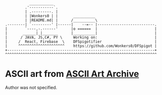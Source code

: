                ___________                                
             .'-----------`.                              
             | .---------. |                             
             | |Wonkers0 | |       __________              
             | |README.md| |      /__________\             
    .--------| `---------' |------|    --=-- |--------------------------.
    |        `----,-.------'      |o ======  |                          | 
    |       ______|_|_______      |__________|                          | 
    |      / JAVA, JS,C#, PY \     Working on:                          | 
    |     /  React, Firebase  \    DFSpigotifier                        | 
    |     ^^^^^^^^^^^^^^^^^^^^^    https://github.com/Wonkers0/DFSpigot | 
    +-------------------------------------------------------------------+
    ^^^^^^^^^^^^^^^^^^^^^^^^^^^^^^^^^^^^^^^^^^^^^^^^^^^^^^^^^^^^^^^^^^^^^
    
# **ASCII art from [ASCII Art Archive](https://www.asciiart.eu/)**
Author was not specified.

<!---
Wonkers0/Wonkers0 is a ✨ special ✨ repository because its `README.md` (this file) appears on your GitHub profile.
You can click the Preview link to take a look at your changes.
--->
